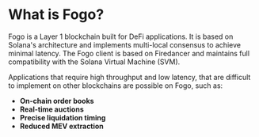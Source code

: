 # What is Fogo?

Fogo is a Layer 1 blockchain built for DeFi applications. It is based on Solana's architecture and implements multi-local consensus to achieve minimal latency. The Fogo client is based on Firedancer and maintains full compatibility with the Solana Virtual Machine (SVM).

Applications that require high throughput and low latency, that are difficult to implement on other blockchains are possible on Fogo, such as:

- **On-chain order books**
- **Real-time auctions**
- **Precise liquidation timing**
- **Reduced MEV extraction**
